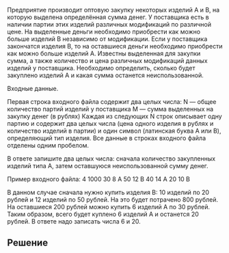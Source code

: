 Предприятие производит оптовую закупку некоторых изделий A и B, на которую выделена определённая сумма денег. 
У поставщика есть в наличии партии этих изделий различных модификаций по различной цене. 
На выделенные деньги необходимо приобрести как можно больше изделий B независимо от модификации. 
Если у поставщика закончатся изделия B, то на оставшиеся деньги необходимо приобрести как можно больше изделий A. 
Известны выделенная для закупки сумма, а также количество и цена различных модификаций данных изделий у поставщика. 
Необходимо определить, сколько будет закуплено изделий A и какая сумма останется неиспользованной.

Входные данные.

Первая строка входного файла содержит два целых числа: 
N — общее количество партий изделий у поставщика
M — сумма выделенных на закупку денег (в рублях)
Каждая из следующих N строк описывает одну партию и содержит два целых числа (цена одного изделия в рублях и 
количество изделий в партии) и один символ (латинская буква A или B), определяющий тип изделия. 
Все данные в строках входного файла отделены одним пробелом.

В ответе запишите два целых числа: сначала количество закупленных изделий типа A, затем оставшуюся неиспользованной сумму денег.

Пример входного файла:
4 1000
30 8 A
50 12 B
40 14 A
20 10 B

В данном случае сначала нужно купить изделия B: 10 изделий по 20 рублей и 12 изделий по 50 рублей. На это будет потрачено 800 рублей. На оставшиеся 200 рублей можно купить 6 изделий A по 30 рублей. Таким образом, всего будет куплено 6 изделий A и останется 20 рублей. В ответе надо записать числа 6 и 20.

## Решение